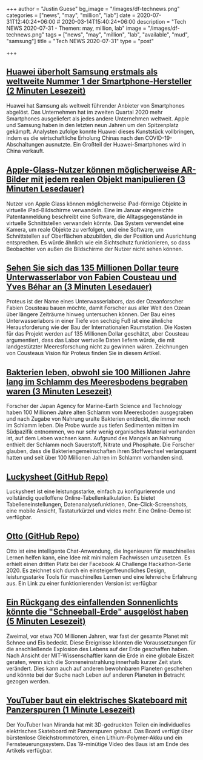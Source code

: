 +++
author = "Justin Guese"
bg_image = "/images/df-technews.png"
categories = ["news", "may", "million", "lab"]
date = 2020-07-31T12:40:24+06:00 # 2020-03-14T15:40:24+06:00
description = "Tech NEWS 2020-07-31 - Themen: may, million, lab"
image = "/images/df-technews.png"
tags = ["news", "may", "million", "lab", "available", "mud", "samsung"]
title = "Tech NEWS 2020-07-31"
type = "post"

+++

## [Huawei überholt Samsung erstmals als weltweite Nummer 1 der Smartphone-Hersteller (2 Minuten Lesezeit)](https://www.marketwatch.com/story/huawei-tops-samsung-as-worlds-no-1-smartphone-company-for-first-time-11596079542/1/01000173a4588a03-fc12bf6e-6cfe-4888-91d2-161774dc19b3-000000/z6_gdOcQa8YU41zU8gfTcFPPlxItKv8p6ysEPCslBU8=152)

 Huawei hat Samsung als weltweit führender Anbieter von Smartphones abgelöst. Das Unternehmen hat im zweiten Quartal 2020 mehr Smartphones ausgeliefert als jedes andere Unternehmen weltweit. Apple und Samsung haben in den letzten neun Jahren um den Spitzenplatz gekämpft. Analysten zufolge konnte Huawei dieses Kunststück vollbringen, indem es die wirtschaftliche Erholung Chinas nach den COVID-19-Abschaltungen ausnutzte. Ein Großteil der Huawei-Smartphones wird in China verkauft.

## [Apple-Glass-Nutzer können möglicherweise AR-Bilder mit jedem realen Objekt manipulieren (3 Minuten Lesedauer)](https://appleinsider.com/articles/20/07/30/apple-glass-users-may-be-able-to-manipulate-ar-images-with-any-real-object/1/01000173a4588a03-fc12bf6e-6cfe-4888-91d2-161774dc19b3-000000/BIkGXd6v6NYDvk2--URXkC5E2Wg9VuS9irVIa588LPc=152)

 Nutzer von Apple Glass können möglicherweise iPad-förmige Objekte in virtuelle iPad-Bildschirme verwandeln. Eine im Januar eingereichte Patentanmeldung beschreibt eine Software, die Alltagsgegenstände in virtuelle Schnittstellen verwandeln könnte. Das System verwendet eine Kamera, um reale Objekte zu verfolgen, und eine Software, um Schnittstellen auf Oberflächen abzubilden, die der Position und Ausrichtung entsprechen. Es würde ähnlich wie ein Sichtschutz funktionieren, so dass Beobachter von außen die Bildschirme der Nutzer nicht sehen können.

## [Sehen Sie sich das 135 Millionen Dollar teure Unterwasserlabor von Fabien Cousteau und Yves Béhar an (3 Minuten Lesedauer)](https://www.fastcompany.com/90531142/see-the-135-million-underwater-lab-designed-by-fabien-cousteau-and-yves-behar/1/01000173a4588a03-fc12bf6e-6cfe-4888-91d2-161774dc19b3-000000/OBLXKAnBurMd_rlMqSvMr2eTNeMpSUwIrlHUa8C9gLM=152)

 Proteus ist der Name eines Unterwasserlabors, das der Ozeanforscher Fabien Cousteau bauen möchte, damit Forscher aus aller Welt den Ozean über längere Zeiträume hinweg untersuchen können. Der Bau eines Unterwasserlabors in einer Tiefe von sechzig Fuß ist eine ähnliche Herausforderung wie der Bau der Internationalen Raumstation. Die Kosten für das Projekt werden auf 135 Millionen Dollar geschätzt, aber Cousteau argumentiert, dass das Labor wertvolle Daten liefern würde, die mit landgestützter Meeresforschung nicht zu gewinnen wären. Zeichnungen von Cousteaus Vision für Proteus finden Sie in diesem Artikel.

## [Bakterien leben, obwohl sie 100 Millionen Jahre lang im Schlamm des Meeresbodens begraben waren (3 Minuten Lesezeit)](https://arstechnica.com/science/2020/07/these-bacteria-may-have-survived-100-million-year-isolation//1/01000173a4588a03-fc12bf6e-6cfe-4888-91d2-161774dc19b3-000000/mm5ivUe5aeNT9lqC23Pe8mx_iPA2_fuJ68FyrLn7KE8=152)

 Forscher der Japan Agency for Marine-Earth Science and Technology haben 100 Millionen Jahre alten Schlamm vom Meeresboden ausgegraben und nach Zugabe von Nahrung uralte Bakterien entdeckt, die immer noch im Schlamm leben. Die Probe wurde aus tiefen Sedimenten mitten im Südpazifik entnommen, wo nur sehr wenig organisches Material vorhanden ist, auf dem Leben wachsen kann. Aufgrund des Mangels an Nahrung enthielt der Schlamm noch Sauerstoff, Nitrate und Phosphate. Die Forscher glauben, dass die Bakteriengemeinschaften ihren Stoffwechsel verlangsamt hatten und seit über 100 Millionen Jahren im Schlamm vorhanden sind.

## [Luckysheet (GitHub Repo)](https://github.com/mengshukeji/Luckysheet/1/01000173a4588a03-fc12bf6e-6cfe-4888-91d2-161774dc19b3-000000/XjzQLHnvuCH7EI6zie1qUDj9PZupfXsvzZoWWjvxUV4=152)

 Luckysheet ist eine leistungsstarke, einfach zu konfigurierende und vollständig quelloffene Online-Tabellenkalkulation. Es bietet Tabelleneinstellungen, Datenanalysefunktionen, One-Click-Screenshots, eine mobile Ansicht, Tastaturkürzel und vieles mehr. Eine Online-Demo ist verfügbar.

## [Otto (GitHub Repo)](https://github.com/KartikChugh/Otto/1/01000173a4588a03-fc12bf6e-6cfe-4888-91d2-161774dc19b3-000000/jDQEi8yMqlkUP0ix3zWGn7LFVH5XXYStrl0C0QDoums=152)

 Otto ist eine intelligente Chat-Anwendung, die Ingenieuren für maschinelles Lernen helfen kann, eine Idee mit minimalem Fachwissen umzusetzen. Es erhielt einen dritten Platz bei der Facebook AI Challenge Hackathon-Serie 2020. Es zeichnet sich durch ein einsteigerfreundliches Design, leistungsstarke Tools für maschinelles Lernen und eine lehrreiche Erfahrung aus. Ein Link zu einer funktionierenden Version ist verfügbar

## [Ein Rückgang des einfallenden Sonnenlichts könnte die "Schneeball-Erde" ausgelöst haben (5 Minuten Lesezeit)](https://phys.org/news/2020-07-plunge-incoming-sunlight-triggered-snowball.html/1/01000173a4588a03-fc12bf6e-6cfe-4888-91d2-161774dc19b3-000000/RmQKkDAEw33az7rPGOJ_fMdkVfPxp0aWmom6mxhtkGs=152)

 Zweimal, vor etwa 700 Millionen Jahren, war fast der gesamte Planet mit Schnee und Eis bedeckt. Diese Ereignisse könnten die Voraussetzungen für die anschließende Explosion des Lebens auf der Erde geschaffen haben. Nach Ansicht der MIT-Wissenschaftler kann die Erde in eine globale Eiszeit geraten, wenn sich die Sonneneinstrahlung innerhalb kurzer Zeit stark verändert. Dies kann auch auf anderen bewohnbaren Planeten geschehen und könnte bei der Suche nach Leben auf anderen Planeten in Betracht gezogen werden.

## [YouTuber baut ein elektrisches Skateboard mit Panzerspuren (1 Minute Lesezeit)](https://interestingengineering.com/youtuber-builds-an-electric-skateboard-with-tank-tracks/1/01000173a4588a03-fc12bf6e-6cfe-4888-91d2-161774dc19b3-000000/s9MwLGazObv02-_7Ow9lnPg3E7Xg-KkReAZf1PO6WzI=152)

 Der YouTuber Ivan Miranda hat mit 3D-gedruckten Teilen ein individuelles elektrisches Skateboard mit Panzerspuren gebaut. Das Board verfügt über bürstenlose Gleichstrommotoren, einen Lithium-Polymer-Akku und ein Fernsteuerungssystem. Das 19-minütige Video des Baus ist am Ende des Artikels verfügbar.

